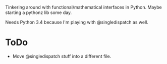 ﻿Tinkering around with functional/mathematical interfaces in Python. Maybe starting a pythonz lib some day.

Needs Python 3.4 because I'm playing with @singledispatch as well.

# ToDo

* Move @singledispatch stuff into a different file.